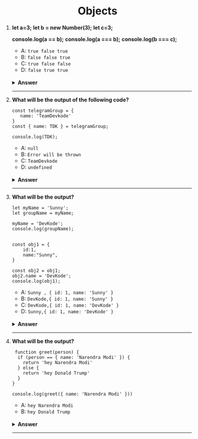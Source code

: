 <div align="center">
<h1>Objects</h1>
</div>

 <ol>

<li>

**let a=3;**
**let b = new Number(3);**
**let c=3;**

**console.log(a == b);**
**console.log(a === b);**
**console.log(b === c);**

- A: `true false true`
- B: `false false true`
- C: `true false false`
- D: `false true true`

<br/>
<details>
<summary><b>Answer</b></summary>
<p>

#### Option: C

</p>
</details>
</li>

---

<li>

**What will be the output of the following code?**

```JS
const telegramGroup = {
   name: 'TeamDevkode'
}
const { name: TDK } = telegramGroup;

console.log(TDK);
```

- A: `null`
- B: `Error will be thrown`
- C: `TeamDevkode`
- D: `undefined`

<br/>
<details>
<summary><b>Answer</b></summary>
<p>

#### Option: C

</p>
</details>
</li>

---
 <li>

**What will be the output?**

```JS
let myName = 'Sunny';
let groupName = myName;

myName = 'DevKode';
console.log(groupName);


const obj1 = {
    id:1,
    name:"Sunny",
}

const obj2 = obj1;
obj2.name = 'DevKode';
console.log(obj1);
```

- A: `Sunny , { id: 1, name: 'Sunny' }`
- B: `DevKode,{ id: 1, name: 'Sunny' }`
- C: `DevKode,{ id: 1, name: 'DevKode' }`
- D: `Sunny,{ id: 1, name: 'DevKode' }`

<br/>
<details>
<summary><b>Answer</b></summary>
<p>

#### Option: D

</p>
</details>
</li>

---

<li>

**What will be the output?**

```JS
 function greet(person) {
  if (person == { name: 'Narendra Modi' }) {
    return 'hey Narendra Modi'
  } else {
    return 'hey Donald Trump'
  }
}

console.log(greet({ name: 'Narendra Modi' }))
```

- A: `hey Narendra Modi`
- B: `hey Donald Trump`

<br/>
<details>
<summary><b>Answer</b></summary>
<p>

#### Option: B

</p>
</details>
</li>

---


</ol>
